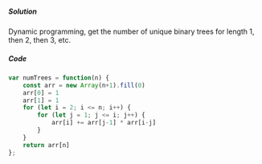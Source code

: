##### Solution

Dynamic programming, get the number of unique binary trees for length 1, then 2, then 3, etc.

##### Code

```javascript
var numTrees = function(n) {
    const arr = new Array(n+1).fill(0)
    arr[0] = 1
    arr[1] = 1
    for (let i = 2; i <= n; i++) {
        for (let j = 1; j <= i; j++) {
            arr[i] += arr[j-1] * arr[i-j]
        }
    }
    return arr[n]
};
```

